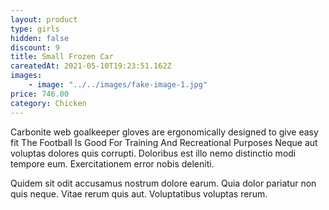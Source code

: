 ```yaml
---
layout: product
type: girls
hidden: false
discount: 9
title: Small Frozen Car
careatedAt: 2021-05-10T19:23:51.162Z
images:
    - image: "../../images/fake-image-1.jpg"
price: 746.00
category: Chicken
---
```

Carbonite web goalkeeper gloves are ergonomically designed to give easy fit
The Football Is Good For Training And Recreational Purposes
Neque aut voluptas dolores quis corrupti. Doloribus est illo nemo distinctio modi tempore eum. Exercitationem error nobis deleniti.
 Quidem sit odit accusamus nostrum dolore earum. Quia dolor pariatur non quis neque. Vitae rerum quis aut. Voluptatibus voluptas rerum.
